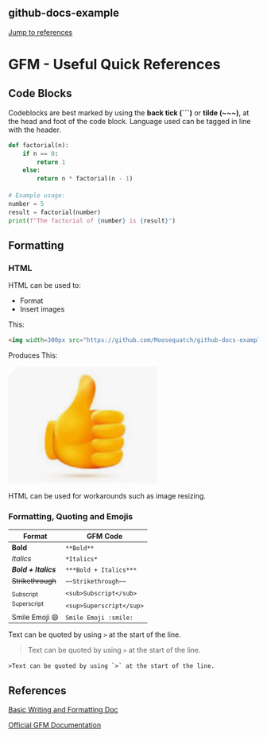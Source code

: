 ## github-docs-example

[Jump to references](#references)

# GFM - Useful Quick References

## Code Blocks

Codeblocks are best marked by using the **back tick (```)** or **tilde (~~~)**, at the head and foot of the code block. Language used can be tagged in line with the header.

``` python
def factorial(n):
    if n == 0:
        return 1
    else:
        return n * factorial(n - 1)

# Example usage:
number = 5
result = factorial(number)
print(f"The factorial of {number} is {result}")

```

## Formatting

### HTML

HTML can be used to:

* Format
* Insert images

This:
``` html
<img width=300px src="https://github.com/Moosequatch/github-docs-example/blob/main/Screenshot%202023-09-23%20134842.png?raw=true">
```

Produces This:

<img width=300px src="https://github.com/Moosequatch/github-docs-example/blob/main/Screenshot%202023-09-23%20134842.png?raw=true">

HTML can be used for workarounds such as image resizing.

### Formatting, Quoting and Emojis

|Format                  |GFM Code                  |
|------------------------|--------------------------|
|       **Bold**         |       `**Bold**`         |
|       *Italics*        |       `*Italics*`        |
|  ***Bold + Italics***  |  `***Bold + Italics***`  |
|   ~~Strikethrough~~    |   `~~Strikethrough~~`    |
|  <sub>Subscript</sub>  |  `<sub>Subscript</sub>`  |
| <sup>Superscript</sup> | `<sup>Superscript</sup>` |
|   Smile Emoji :smile:  |  `Smile Emoji :smile:`   |

Text can be quoted by using `>` at the start of the line.
>Text can be quoted by using `>` at the start of the line.

```>Text can be quoted by using `>` at the start of the line.```

## References

[Basic Writing and Formatting Doc](https://docs.github.com/en/get-started/writing-on-github/getting-started-with-writing-and-formatting-on-github/basic-writing-and-formatting-syntax)

[Official GFM Documentation](https://github.github.com/gfm/)

